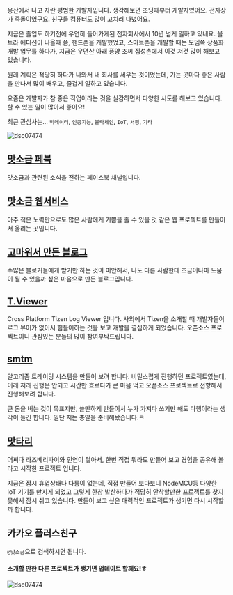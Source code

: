 용산에서 나고 자란 평범한 개발자입니다. 생각해보면 초딩때부터 개발자였어요. 전자상가 죽돌이였구요. 친구들 컴퓨터도 많이 고치러 다녔어요.

지금은 졸업도 하기전에 우연히 들어가게된 전자회사에서 10년 넘게 일하고 있네요. 울트라 에디션이 나올때 쯤, 핸드폰을 개발했었고, 스마트폰을 개발할 때는 모뎀쪽 상품화 개발 업무를 하다가, 지금은 우면산 아래 풍양 조씨 집성촌에서 이것 저것 많이 해보고 있습니다.

원래 계획은 적당히 하다가 나와서 내 회사를 세우는 것이었는데, 가는 곳마다 좋은 사람을 만나서 많이 배우고, 즐겁게 일하고 있습니다.

요즘은 개발자가 참 좋은 직업이라는 것을 실감하면서 다양한 시도를 해보고 있습니다. 할 수 있는 일이 많아서 좋아요!

최근 관심사는...
`빅데이터`, `인공지능`, `블락체인`, `IoT`, `서핑`, `기타`

![dsc07474](https://user-images.githubusercontent.com/9311990/40693435-e680c610-63a6-11e8-802f-9c8691b85551.jpg)

## [맛소금 페북](https://www.facebook.com/msalt.net)
맛소금과 관련된 소식을 전하는 페이스북 채널입니다.

## [맛소금 웹서비스](http://msalt.net/)
아주 적은 노력만으로도 많은 사람에게 기쁨을 줄 수 있을 것 같은 웹 프로젝트를 만들어서 올리는 곳입니다. 

## [고마워서 만든 블로그](http://blog.msalt.net/)
수많은 블로거들에게 받기만 하는 것이 미안해서, 나도 다른 사람한테 조금이나마 도움이 될 수 있을까 싶은 마음으로 만든 블로그입니다.

## [T.Viewer](https://github.com/msaltnet/T.Viewer)
Cross Platform Tizen Log Viewer 입니다. 사외에서 Tizen을 소개할 때 개발자들이 로그 뷰어가 없어서 힘들어하는 것을 보고 개발을 결심하게 되었습니다. 오픈소스 프로젝트이니 관심있는 분들의 많이 참여부탁드립니다.

## [smtm](https://github.com/msaltnet/smtm)
알고리즘 트레이딩 시스템을 만들어 보려 합니다. 비밀스럽게 진행하던 프로젝트였는데, 이래 저래 진행은 안되고 시간만 흐르다가 큰 마음 먹고 오픈소스 프로젝트로 전향해서 진행해보려 합니다. 

큰 돈을 버는 것이 목표지만, 쓸만하게 만들어서 누가 가져다 쓰기만 해도 다행이라는 생각이 들긴 합니다. 일단 저는 총알을 준비해놨습니다.ㅋ

## [맛타리](https://mtr.msalt.net/)
어쩌다 라즈베리파이와 인연이 닿아서, 한번 직접 뭐라도 만들어 보고 경험을 공유해 볼라고 시작한 프로젝트 입니다.

지금은 잠시 휴업상태나 다름이 없는데, 직접 만들어 보다보니 NodeMCU등 다양한 IoT 기기를 만지게 되었고 그렇게 한참 발산하다가 적당히 안착할만한 프로젝트를 찾지 못해서 잠시 쉬고 있습니다. 만들어 보고 싶은 매력적인 프로젝트가 생기면 다시 시작할까 합니다.

## 카카오 플러스친구
`@맛소금`으로 검색하시면 됩니다.

#### 소개할 만한 다른 프로젝트가 생기면 업데이트 할께요!ㅎ

![dsc07474](https://user-images.githubusercontent.com/9311990/40693503-35bfacbe-63a7-11e8-9a28-ce211d2492bb.png)
